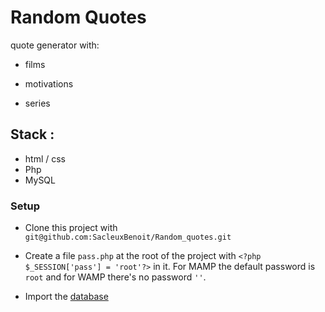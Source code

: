 # Random Quotes

quote generator with:

*   films

*   motivations

*   series

## Stack :

*   html / css
*   Php
*   MySQL

### Setup

*   Clone this project with `git@github.com:SacleuxBenoit/Random_quotes.git`

*   Create a file `pass.php` at the root of the project with `<?php $_SESSION['pass'] = 'root'?>` in it. For MAMP the default password is `root` and for WAMP there's no password `''`.

*   Import the [database](Database)

